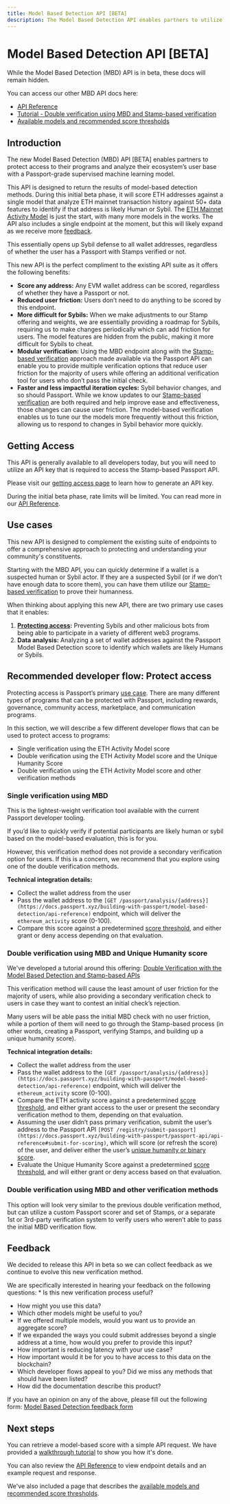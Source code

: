 ```yaml
---
title: Model Based Detection API [BETA]
description: The Model Based Detection API enables partners to utilize Passport-grade supervised machine learning models to identify Sybils vs humans.
---
```


# Model Based Detection API [BETA]

While the Model Based Detection (MBD) API is in beta, these docs will remain hidden. 

You can access our other MBD API docs here:

* [API Reference](https://docs.passport.xyz/building-with-passport/model-based-detection/api-reference)
* [Tutorial - Double verification using MBD and Stamp-based verification](https://docs.passport.xyz/building-with-passport/model-based-detection/tutorial/double-verification)
* [Available models and recommended score thresholds](https://docs.passport.xyz/building-with-passport/model-based-detection/available-models)


## Introduction

The new Model Based Detection (MBD) API [BETA] enables partners to protect access to their programs and analyze their ecosystem’s user base with a Passport-grade supervised machine learning model.

This API is designed to return the results of model-based detection methods. During this initial beta phase, it will score ETH addresses against a single model that analyze ETH mainnet transaction history against 50+ data features to identify if that address is likely Human or Sybil. The [ETH Mainnet Activity Model](https://docs.passport.xyz/building-with-passport/model-based-detection/available-models) is just the start, with many more models in the works. The API also includes a single endpoint at the moment, but this will likely expand as we receive more [feedback](#feedback).

This essentially opens up Sybil defense to all wallet addresses, regardless of whether the user has a Passport with Stamps verified or not.

This new API is the perfect compliment to the existing API suite as it offers the following benefits:

* **Score any address:** Any EVM wallet address can be scored, regardless of whether they have a Passport or not.
* **Reduced user friction:** Users don’t need to do anything to be scored by this endpoint.
* **More difficult for Sybils:** When we make adjustments to our Stamp offering and weights, we are essentially providing a roadmap for Sybils, requiring us to make changes periodically which can add friction for users. The model features are hidden from the public, making it more difficult for Sybils to cheat.
* **Modular verification:** Using the MBD endpoint along with the [Stamp-based verification](https://docs.passport.gitcoin.co/building-with-passport/passport-api/overview) approach made available via the Passport API can enable you to provide multiple verification options that reduce user friction for the majority of users while offering an additional verification tool for users who don’t pass the initial check.
* **Faster and less impactful iteration cycles:** Sybil behavior changes, and so should Passport. While we know updates to our [Stamp-based verification](https://docs.passport.gitcoin.co/building-with-passport/passport-api/overview) are both required and help improve ease and effectiveness, those changes can cause user friction. The model-based verification enables us to tune our the models more frequently without this friction, allowing us to respond to changes in Sybil behavior more quickly.


## Getting Access

This API is generally available to all developers today, but you will need to utilize an API key that is required to access the Stamp-based Passport API.

Please visit our [getting access page](https://docs.passport.gitcoin.co/building-with-passport/passport-api/getting-access) to learn how to generate an API key.

During the initial beta phase, rate limits will be limited. You can read more in our [API Reference](https://docs.passport.xyz/building-with-passport/model-based-detection/api-reference).


## Use cases

This new API is designed to complement the existing suite of endpoints to offer a comprehensive approach to protecting and understanding your community's constituents.

Starting with the MBD API, you can quickly determine if a wallet is a suspected human or Sybil actor. If they are a suspected Sybil (or if we don't have enough data to score them), you can have them utilize our [Stamp-based verification](https://docs.passport.gitcoin.co/building-with-passport/passport-api/overview) to prove their humanness.

When thinking about applying this new API, there are two primary use cases that it enables:

1. **[Protecting access](https://docs.passport.gitcoin.co/overview/use-cases#protect-access-rewards):** Preventing Sybils and other malicious bots from being able to participate in a variety of different web3 programs.
2. **Data analysis:** Analyzing a set of wallet addresses against the Passport Model Based Detection score to identify which wallets are likely Humans or Sybils.


## Recommended developer flow: Protect access

Protecting access is Passport’s primary [use case](https://docs.passport.gitcoin.co/overview/use-cases). There are many different types of programs that can be protected with Passport, including rewards, governance, community access, marketplace, and communication programs.

In this section, we will describe a few different developer flows that can be used to protect access to programs:

* Single verification using the ETH Activity Model score
* Double verification using the ETH Activity Model score and the Unique Humanity Score
* Double verification using the ETH Activity Model score and other verification methods

### Single verification using MBD

This is the lightest-weight verification tool available with the current Passport developer tooling.

If you’d like to quickly verify if potential participants are likely human or sybil based on the model-based evaluation, this is for you.

However, this verification method does not provide a secondary verification option for users. If this is a concern, we recommend that you explore using one of the double verification methods.

**Technical integration details:**

* Collect the wallet address from the user
* Pass the wallet address to the `[GET /passport/analysis/{address}](https://docs.passport.xyz/building-with-passport/model-based-detection/api-reference)` endpoint, which will deliver the
`ethereum_activity` score (0-100).
* Compare this score against a predetermined [score threshold](https://docs.passport.xyz/building-with-passport/model-based-detection/available-models#eth-mainnet-activity-model), and either grant or deny access depending on that evaluation.


### Double verification using MBD and Unique Humanity score

We've developed a tutorial around this offering: [Double Verification with the Model Based Detection and Stamp-based APIs](https://docs.passport.xyz/building-with-passport/model-based-detection/tutorials/double-verification)

This verification method will cause the least amount of user friction for the majority of users, while also providing a secondary verification check to users in case they want to contest an initial check’s rejection.

Many users will be able pass the initial MBD check with no user friction, while a portion of them will need to go through the Stamp-based process (in other words, creating a Passport, verifying Stamps, and building up a unique humanity score).

**Technical integration details:**

* Collect the wallet address from the user
* Pass the wallet address to the `[GET /passport/analysis/{address}](https://docs.passport.xyz/building-with-passport/model-based-detection/api-reference)` endpoint, which will deliver the
`ethereum_activity` score (0-100).
* Compare the ETH activity score against a predetermined [score threshold](https://docs.passport.xyz/building-with-passport/model-based-detection/available-models#eth-mainnet-activity-model), and either grant access to the user or present the secondary verification method to them, depending on that evaluation.
* Assuming the user didn’t pass primary verification, submit the user’s address to the Passport API `[POST /registry/submit-passport](https://docs.passport.xyz/building-with-passport/passport-api/api-reference#submit-for-scoring)`, which will score (or refresh the score) of the user, and deliver either the user’s [unique humanity or binary score](https://docs.passport.gitcoin.co/building-with-passport/major-concepts/scoring-mechanisms).
* Evaluate the Unique Humanity Score against a predetermined [score threshold](https://docs.passport.xyz/building-with-passport/major-concepts/scoring-thresholds), and will either grant or deny access based on that evaluation.


### Double verification using MBD and other verification methods

This option will look very similar to the previous double verification method, but can utilize a custom Passport scorer and set of Stamps, or a separate 1st or 3rd-party verification system to verify users who weren’t able to pass the initial MBD verification flow.


## Feedback

We decided to release this API in beta so we can collect feedback as we continue to evolve this new verification method.

We are specifically interested in hearing your feedback on the following questions: * Is this new verification process useful?
  
* How might you use this data?
* Which other models might be useful to you?
* If we offered multiple models, would you want us to provide an aggregate score?
* If we expanded the ways you could submit addresses beyond a single address at a time, how would you prefer to provide
this input?
* How important is reducing latency with your use case?
* How important would it be for you to have access to this data on the blockchain?
* Which developer flows appeal to you? Did we miss any methods that should have been listed?
* How did the documentation describe this product?

If you have an opinion on any of the above, please fill out the following form:
[Model Based Detection feedback form](https://forms.gle/D4e8F31MUa7N4TRY8)


## Next steps

You can retrieve a model-based score with a simple API request. We have provided a [walkthrough tutorial](https://docs.passport.xyz/building-with-passport/model-based-detection/tutorials/double-verification) to show you how it's done.

You can also review the [API Reference](https://docs.passport.xyz/building-with-passport/model-based-detection/api-reference) to view endpoint details and an example request and response. 

We've also included a page that describes the [available models and recommended score thresholds](https://docs.passport.xyz/building-with-passport/model-based-detection/available-models).
